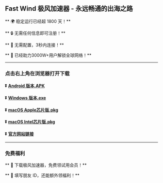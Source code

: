 ## Fast Wind 极风加速器 - 永远畅通的出海之路

** :earth_africa: 稳定运行已经超 1800 天！**

** :lock: 无需任何信息即可注册！**

** :rocket: 无需配置，3秒内连接！**

** :man: 已经助力3000W+用户解锁全球网络！**

----
### 点击右上角在浏览器打开下载
#### :arrow_double_down: [Android 版本.APK](https://app.jfeng.net/download/android/wind-1.1.0-release.apk)
#### :arrow_double_down: [Windows 版本.exe](https://app.jfeng.net/download/windows/FastWindSetup-x86-1.3.10.rar)
#### :arrow_double_down: [macOS Apple芯片版.pkg](https://app.jfeng.net/download/macos/fastwind-1.3.10-arm64.pkg)
#### :arrow_double_down: [macOS Intel芯片版.pkg](https://app.jfeng.net/download/macos/fastwind-1.3.10.pkg)

#### :arrow_double_down: [官方网站链接](https://jfeng.net)
----
### 免费福利
** :gift: 下载极风加速器，免费领试用会员！**

** :gift: 填写朋友 ID，还能额外领福利！**

